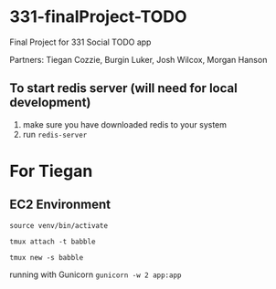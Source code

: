 # 331-finalProject-TODO
Final Project for 331 Social TODO app

Partners: Tiegan Cozzie, Burgin Luker, Josh Wilcox, Morgan Hanson

## To start redis server (will need for local development)
1. make sure you have downloaded redis to your system
2. run `redis-server`


# For Tiegan
## EC2 Environment
`source venv/bin/activate`

`tmux attach -t babble`

`tmux new -s babble`

running with Gunicorn
`gunicorn -w 2 app:app`